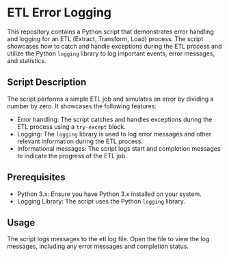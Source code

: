 # ETL Error Logging
This repository contains a Python script that demonstrates error handling and logging for an ETL (Extract, Transform, Load) process. The script showcases how to catch and handle exceptions during the ETL process and utilize the Python `logging` library to log important events, error messages, and statistics.

## Script Description
The script performs a simple ETL job and simulates an error by dividing a number by zero. It showcases the following features:

- Error handling: The script catches and handles exceptions during the ETL process using a `try-except` block.
- Logging: The `logging` library is used to log error messages and other relevant information during the ETL process.
- Informational messages: The script logs start and completion messages to indicate the progress of the ETL job.

## Prerequisites
- Python 3.x: Ensure you have Python 3.x installed on your system.
- Logging Library: The script uses the Python `logging` library.

## Usage
The script logs messages to the etl.log file. Open the file to view the log messages, including any error messages and completion status.
